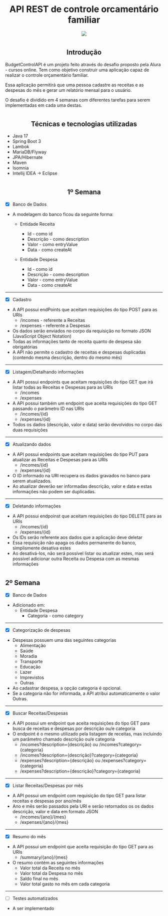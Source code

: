 # <h1 align="center"> API REST de controle orcamentário familiar </h1>

<p align="center">
<img src="http://img.shields.io/static/v1?label=STATUS&message=EM%20DESENVOLVIMENTO&color=GREEN&style=for-the-badge"/>
</p>

# <h2 align="center"> Introdução </h2>

BudgetControlAPI é um projeto feito através do desafio proposto pela Alura - cursos online. 
Tem como objetivo construir uma aplicação capaz de realizar o controle orçamentário familiar.

Essa aplicação permitirá que uma pessoa cadastre as receitas e as despesas do mês e gerar um relatório mensal para o usuário.

O desafio é dividido em 4 semanas com diferentes tarefas para serem implementadas em cada uma destas.

# <h2 align="center"> Técnicas e tecnologias utilizadas </h2>

* Java 17
* Spring Boot 3
* Lambok
* MariaDB/Flyway
* JPA/Hibernate
* Maven
* Isomnia
* Intellij IDEA -> Eclipse

# <h2 align="center"> 1º Semana  </h2>

- [x] Banco de Dados
* A modelagem do banco ficou da seguinte forma: 
  * Entidade Receita 
    * Id - como id
    * Descrição - como description
    * Valor - como entryValue
    * Data - como createAt
  
  * Entidade Despesa
    * Id - como id
    * Descrição - como description
    * Valor - como entryValue
    * Data - como createAt

---

- [x] Cadastro
* A API possui endPoints que aceitam requisições do tipo POST para as URIs
  * /incomes - referente a Receitas
  * /expenses - referente a Despesas
* Os dados serão enviados no corpo da requisição no formato JSON (JavaScript Object Notation)
* Todas as informações tanto de receita quanto de despesa são obrigatórias
* A API não permite o cadastro de receitas e despesas duplicadas (contendo mesma descrição, dentro do mesmo mês)

---

- [x] Listagem/Detalhando informações
* A API possui endpoints que aceitam requisições do tipo GET que irá listar todas as Receitas e Despesas para as URIs
  * /incomes
  * /expenses
* A API possui também um endpoint que aceita requisições do tipo GET passando o parâmetro ID nas URIs
  * /incomes/{id}
  * /expenses/{id}
* Todos os dados (descrição, valor e data) serão devolvidos no corpo das duas requisições

---

- [x] Atualizando dados
* A API possui endpoints que aceitam requisições do tipo PUT para atualizar as Receitas e Despesas para as URIs
  * /incomes/{id}
  * /expenses/{id}
* O ID informado na URI recupera os dados gravados no banco para serem atualizados.
* Ao atualizar deverão ser informadas descrição, valor e data e estas informações não podem ser duplicadas.

---

- [x] Deletando informações
* A API possui endpoinst que aceitam requisições do tipo DELETE para as URIs
  * /incomes/{id}
  * /expenses/{id}
* Os IDs serão referente aos dados que a aplicação deve deletar
* Essa requisição não apaga os dados permanente do banco, simplismente desativa estes
* Ao desativá-los, não será possível listar ou atualizar estes, mas será possível adicionar outra Receita ou Despesa com as mesmas informações

# <h2 alignt="center"> 2º Semana </h2>

- [x] Banco de Dados
* Adicionado em:
  * Entidade Despesa
    * Categoria - como category

---

- [x] Categorização de despesas
* Despesas possuem uma das seguintes categorias
  * Alimentação
  * Saúde
  * Moradia
  * Transporte
  * Educação
  * Lazer
  * Imprevistos
  * Outras
* Ao cadastrar despesa, a opção categoria é opcional.
* Se a categoria não for informada, a API atribui automaticamente o valor Outras.

---

- [x] Buscar Receitas/Despesas
* A API possui um endpoint que aceita requisições do tipo GET para busca de receitas e despesas por descrição ou/e categoria
* O endpoint é o mesmo utilizado pela listagem de receitas, mas incluindo um parâmetro chamado descrição ou/e categoria
  * /incomes?description={descrição} ou /incomes?category={categoria}
  * /incomes?description={descrição}?category={categoria}
  * /expenses?description={descrição} ou /expenses?category={categoria}
  * /expenses?description={descrição}?category={categoria}

---

- [x] Listar Receitas/Despesas por mês
* A API possui um endpoint com requisição do tipo GET para listar receitas e despesas por ano/mês
* Ano e mês serão passados pela URI e serão retornados os os dados descrição, valor e data em formato JSON
  * /incomes/{ano}/{mes}
  * /expenses/{ano}/{mes}

---

- [x] Resumo do mês
* A API possui um endpoint que aceita requisição do tipo GET para as URIs
  * /summary/{ano}/{mes}
* O resumo contém as seguintes informações
  * Valor total da Receita no mês
  * Valor total da Despesa no mês
  * Saldo final no mês
  * Valor total gasto no mês em cada categoria 

--- 

- [ ] Testes automatizados
* A ser implementado
